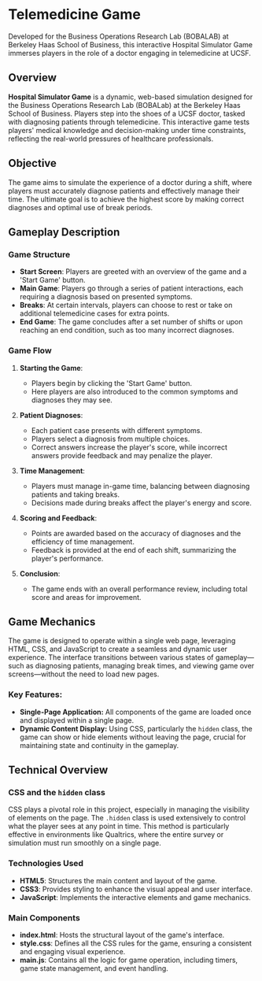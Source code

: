 # Telemedicine Game
Developed for the Business Operations Research Lab (BOBALAB) at Berkeley Haas School of Business, this interactive Hospital Simulator Game immerses players in the role of a doctor engaging in telemedicine at UCSF. 

## Overview
**Hospital Simulator Game** is a dynamic, web-based simulation designed for the Business Operations Research Lab (BOBALab) at the Berkeley Haas School of Business. Players step into the shoes of a UCSF doctor, tasked with diagnosing patients through telemedicine. This interactive game tests players' medical knowledge and decision-making under time constraints, reflecting the real-world pressures of healthcare professionals.

## Objective
The game aims to simulate the experience of a doctor during a shift, where players must accurately diagnose patients and effectively manage their time. The ultimate goal is to achieve the highest score by making correct diagnoses and optimal use of break periods.

## Gameplay Description

### Game Structure
- **Start Screen**: Players are greeted with an overview of the game and a 'Start Game' button.
- **Main Game**: Players go through a series of patient interactions, each requiring a diagnosis based on presented symptoms.
- **Breaks**: At certain intervals, players can choose to rest or take on additional telemedicine cases for extra points.
- **End Game**: The game concludes after a set number of shifts or upon reaching an end condition, such as too many incorrect diagnoses.

### Game Flow
1. **Starting the Game**:
   - Players begin by clicking the 'Start Game' button.
   - Here players are also introduced to the common symptoms and diagnoses they may see.

2. **Patient Diagnoses**:
   - Each patient case presents with different symptoms.
   - Players select a diagnosis from multiple choices.
   - Correct answers increase the player's score, while incorrect answers provide feedback and may penalize the player.

3. **Time Management**:
   - Players must manage in-game time, balancing between diagnosing patients and taking breaks.
   - Decisions made during breaks affect the player's energy and score.

4. **Scoring and Feedback**:
   - Points are awarded based on the accuracy of diagnoses and the efficiency of time management.
   - Feedback is provided at the end of each shift, summarizing the player's performance.

5. **Conclusion**:
   - The game ends with an overall performance review, including total score and areas for improvement.

## Game Mechanics
The game is designed to operate within a single web page, leveraging HTML, CSS, and JavaScript to create a seamless and dynamic user experience. The interface transitions between various states of gameplay—such as diagnosing patients, managing break times, and viewing game over screens—without the need to load new pages.

### Key Features:
- **Single-Page Application:** All components of the game are loaded once and displayed within a single page.
- **Dynamic Content Display:** Using CSS, particularly the `hidden` class, the game can show or hide elements without leaving the page, crucial for maintaining state and continuity in the gameplay.

## Technical Overview

### CSS and the `hidden` class
CSS plays a pivotal role in this project, especially in managing the visibility of elements on the page. The `.hidden` class is used extensively to control what the player sees at any point in time. This method is particularly effective in environments like Qualtrics, where the entire survey or simulation must run smoothly on a single page.

### Technologies Used
- **HTML5**: Structures the main content and layout of the game.
- **CSS3**: Provides styling to enhance the visual appeal and user interface.
- **JavaScript**: Implements the interactive elements and game mechanics.

### Main Components
- **index.html**: Hosts the structural layout of the game's interface.
- **style.css**: Defines all the CSS rules for the game, ensuring a consistent and engaging visual experience.
- **main.js**: Contains all the logic for game operation, including timers, game state management, and event handling.



